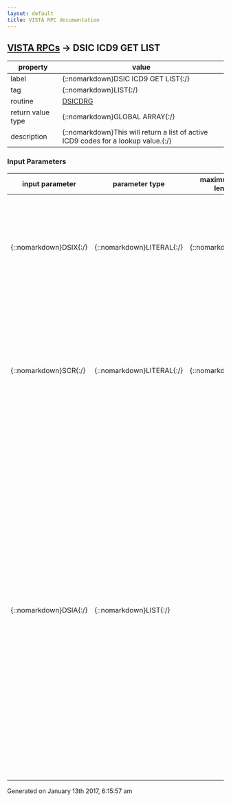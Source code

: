 ```yaml
---
layout: default
title: VISTA RPC documentation
---
```




## [VISTA RPCs](TableOfContent.md) &#8594; DSIC ICD9 GET LIST 

 property | value 
--- | --- 
 label | {::nomarkdown}DSIC ICD9 GET LIST{:/}
 tag | {::nomarkdown}LIST{:/}
 routine | [DSICDRG](http://code.osehra.org/dox/Routine_DSICDRG_source.html)
 return value type | {::nomarkdown}GLOBAL ARRAY{:/}
 description | {::nomarkdown}This will return a list of active ICD9 codes for a lookup value.{:/}

### Input Parameters

| input parameter | parameter type | maximum data length | required | description | 
| --- | --- | --- | --- | --- | 
| {::nomarkdown}DSIX{:/} | {::nomarkdown}LITERAL{:/} | {::nomarkdown}50{:/} | {::nomarkdown}true{:/} | {::nomarkdown} Old method of calling this procedure:    This is the Lexicon lookup value.  New method of calling this procedure:    Under the new method this parameter would be set to NULL.  Please see parameter DSIA details on new call procedure.{:/} | 
| {::nomarkdown}SCR{:/} | {::nomarkdown}LITERAL{:/} | {::nomarkdown}1{:/} | {::nomarkdown}true{:/} | {::nomarkdown} Old method of calling this procedure:    If SCR=\P\, then the matches to the lookup value will be screened    to only return diagnoses which are acceptable as principal diagnoses.  New method of calling this procedure:    Under the new method SCR would be set to NULL.  Please see parameter DSIA for details on new calling procedure.{:/} | 
| {::nomarkdown}DSIA{:/} | {::nomarkdown}LIST{:/} |  | {::nomarkdown}true{:/} | {::nomarkdown} New method for calling this subroutine:     An input array \DSIA\ will have to be set up in following format:       DSIA(0) = \LOOKUP^Value\            user input lookup value     DSIA(1) = \CHKSCR^Value\            If value set to \P\, only valid ICD9 codes that are eligible            to be principle diagnosis will be returned.     DSIA(2) = \ACTDATE^Value\ (ACTDATE is in Fileman format, NULL dates            will be set to Today) The eligibility date of the ICD9 code.     DSIA(3) = \MAX^Value\ (100 is the default)             The maximum number of diagnosis you want returned.           TOTALS = RR(0)= P1^P2 - Will only be returned for new call                                  method                    P1 = # of codes returned                    P2 = total number of codes considered               Example:                    DSIX - Leave NULL                    SCR  - Leave NULL                    SS(0)=\LOOKUP^137\                    SS(1)=\CHKSCR^P\                    SS(2)=\ACTDATE^\                    SS(3)=\MAX^N\              D LIST^DSICDRG(.RR,,,.SS)  Return: RR =\^TMP(\DSIC\,5876)\{:/} | 




 Generated on January 13th 2017, 6:15:57 am